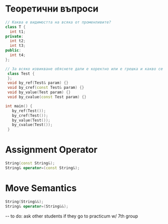 # Теоретични въпроси
```c++
// Каква е видимостта на всяка от променливите?
class T {
  int t1;
private:
  int t2;
  int t3;
public:
  int t4;
};
```
```c++
// За всяко извикване обяснете дали е коректно или е грешка и какво се случва при подаването.
 class Test {
 };
 void by_ref(Test& param) {}
 void by_cref(const Test& param) {}
 void by_value(Test param) {}
 void by_cvalue(const Test param) {}

int main() {
   by_ref(Test());
   by_cref(Test());
   by_value(Test());
   by_cvalue(Test());
 }
```
# Assignment Operator
```c++
String(const String&);
String& operator=(const String&);
```

# Move Semantics
```c++
String(String&&);
String& operator=(String&&);
```

-- to do: ask other students if they go to practicum w/ 7th group
